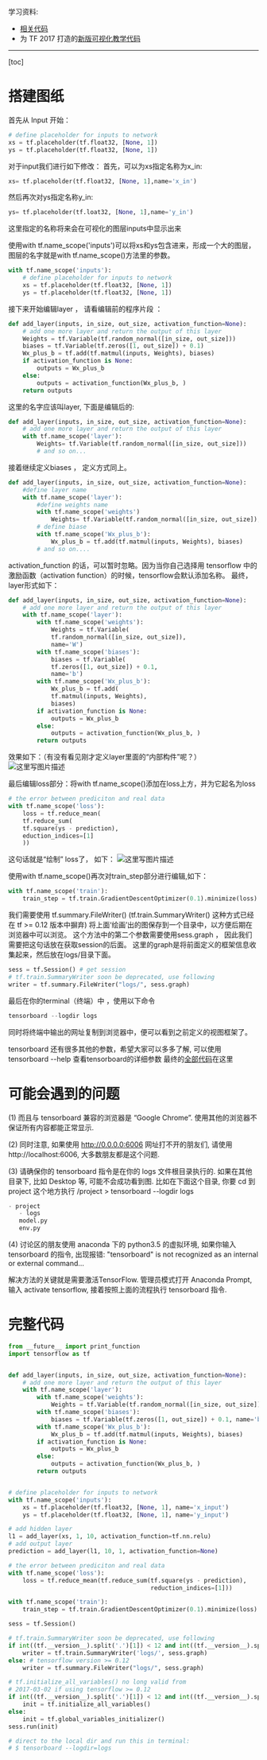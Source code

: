 学习资料:

- [相关代码](https://github.com/MorvanZhou/tutorials/tree/master/tensorflowTUT/tf14_tensorboard)
- 为 TF 2017 打造的[新版可视化教学代码](https://github.com/MorvanZhou/Tensorflow-Tutorial)


----------
[toc]

# 搭建图纸
首先从 Input 开始：

```python
# define placeholder for inputs to network
xs = tf.placeholder(tf.float32, [None, 1])
ys = tf.placeholder(tf.float32, [None, 1])
```
对于input我们进行如下修改： 首先，可以为xs指定名称为x_in:

```python
xs= tf.placeholder(tf.float32, [None, 1],name='x_in')
```
然后再次对ys指定名称y_in:

```python
ys= tf.placeholder(tf.loat32, [None, 1],name='y_in')
```

这里指定的名称将来会在可视化的图层inputs中显示出来

使用with tf.name_scope('inputs')可以将xs和ys包含进来，形成一个大的图层，图层的名字就是with tf.name_scope()方法里的参数。

```python
with tf.name_scope('inputs'):
    # define placeholder for inputs to network
    xs = tf.placeholder(tf.float32, [None, 1])
    ys = tf.placeholder(tf.float32, [None, 1])
```
接下来开始编辑layer ， 请看编辑前的程序片段 ：

```python
def add_layer(inputs, in_size, out_size, activation_function=None):
    # add one more layer and return the output of this layer
    Weights = tf.Variable(tf.random_normal([in_size, out_size]))
    biases = tf.Variable(tf.zeros([1, out_size]) + 0.1)
    Wx_plus_b = tf.add(tf.matmul(inputs, Weights), biases)
    if activation_function is None:
        outputs = Wx_plus_b
    else:
        outputs = activation_function(Wx_plus_b, )
    return outputs
```

这里的名字应该叫layer, 下面是编辑后的:

```python
def add_layer(inputs, in_size, out_size, activation_function=None):
    # add one more layer and return the output of this layer
    with tf.name_scope('layer'):
        Weights= tf.Variable(tf.random_normal([in_size, out_size]))
        # and so on...
```
接着继续定义biases ， 定义方式同上。

```python
def add_layer(inputs, in_size, out_size, activation_function=None):
    #define layer name
    with tf.name_scope('layer'):
        #define weights name 
        with tf.name_scope('weights')
            Weights= tf.Variable(tf.random_normal([in_size, out_size]),name='W')
        # define biase
        with tf.name_scope('Wx_plus_b'):
            Wx_plus_b = tf.add(tf.matmul(inputs, Weights), biases)
        # and so on....
```
activation_function 的话，可以暂时忽略。因为当你自己选择用 tensorflow 中的激励函数（activation function）的时候，tensorflow会默认添加名称。 最终，layer形式如下：

```python
def add_layer(inputs, in_size, out_size, activation_function=None):
    # add one more layer and return the output of this layer
    with tf.name_scope('layer'):
        with tf.name_scope('weights'):
            Weights = tf.Variable(
            tf.random_normal([in_size, out_size]), 
            name='W')
        with tf.name_scope('biases'):
            biases = tf.Variable(
            tf.zeros([1, out_size]) + 0.1, 
            name='b')
        with tf.name_scope('Wx_plus_b'):
            Wx_plus_b = tf.add(
            tf.matmul(inputs, Weights), 
            biases)
        if activation_function is None:
            outputs = Wx_plus_b
        else:
            outputs = activation_function(Wx_plus_b, )
        return outputs
```
效果如下：（有没有看见刚才定义layer里面的“内部构件”呢？）
![这里写图片描述](https://morvanzhou.github.io/static/results/tensorflow/4_1_4.png)

最后编辑loss部分：将with tf.name_scope()添加在loss上方，并为它起名为loss

```python
# the error between prediciton and real data
with tf.name_scope('loss'):
    loss = tf.reduce_mean(
    tf.reduce_sum(
    tf.square(ys - prediction),
    eduction_indices=[1]
    ))
```
这句话就是“绘制” loss了， 如下：
![这里写图片描述](https://morvanzhou.github.io/static/results/tensorflow/4_1_5.png)


使用with tf.name_scope()再次对train_step部分进行编辑,如下：

```python
with tf.name_scope('train'):
    train_step = tf.train.GradientDescentOptimizer(0.1).minimize(loss)
```
我们需要使用 tf.summary.FileWriter() (tf.train.SummaryWriter() 这种方式已经在 tf >= 0.12 版本中摒弃) 将上面‘绘画’出的图保存到一个目录中，以方便后期在浏览器中可以浏览。 这个方法中的第二个参数需要使用sess.graph ， 因此我们需要把这句话放在获取session的后面。 这里的graph是将前面定义的框架信息收集起来，然后放在logs/目录下面。

```python
sess = tf.Session() # get session
# tf.train.SummaryWriter soon be deprecated, use following
writer = tf.summary.FileWriter("logs/", sess.graph)
```
最后在你的terminal（终端）中 ，使用以下命令

```python
tensorboard --logdir logs
```

同时将终端中输出的网址复制到浏览器中，便可以看到之前定义的视图框架了。

tensorboard 还有很多其他的参数，希望大家可以多多了解, 可以使用 tensorboard --help 查看tensorboard的详细参数 最终的[全部代码](https://github.com/MorvanZhou/tutorials/blob/master/tensorflowTUT/tf14_tensorboard/full_code.py)在这里

# 可能会遇到的问题
(1) 而且与 tensorboard 兼容的浏览器是 “Google Chrome”. 使用其他的浏览器不保证所有内容都能正常显示.

(2) 同时注意, 如果使用 http://0.0.0.0:6006 网址打不开的朋友们, 请使用 http://localhost:6006, 大多数朋友都是这个问题.

(3) 请确保你的 tensorboard 指令是在你的 logs 文件根目录执行的. 如果在其他目录下, 比如 Desktop 等, 可能不会成功看到图. 比如在下面这个目录, 你要 cd 到 project 这个地方执行 /project > tensorboard --logdir logs

```python
- project
   - logs
   model.py
   env.py
```
(4) 讨论区的朋友使用 anaconda 下的 python3.5 的虚拟环境, 如果你输入 tensorboard 的指令, 出现报错: "tensorboard" is not recognized as an internal or external command...

解决方法的关键就是需要激活TensorFlow. 管理员模式打开 Anaconda Prompt, 输入 activate tensorflow, 接着按照上面的流程执行 tensorboard 指令.

# 完整代码

```python
from __future__ import print_function
import tensorflow as tf


def add_layer(inputs, in_size, out_size, activation_function=None):
    # add one more layer and return the output of this layer
    with tf.name_scope('layer'):
        with tf.name_scope('weights'):
            Weights = tf.Variable(tf.random_normal([in_size, out_size]), name='W')
        with tf.name_scope('biases'):
            biases = tf.Variable(tf.zeros([1, out_size]) + 0.1, name='b')
        with tf.name_scope('Wx_plus_b'):
            Wx_plus_b = tf.add(tf.matmul(inputs, Weights), biases)
        if activation_function is None:
            outputs = Wx_plus_b
        else:
            outputs = activation_function(Wx_plus_b, )
        return outputs


# define placeholder for inputs to network
with tf.name_scope('inputs'):
    xs = tf.placeholder(tf.float32, [None, 1], name='x_input')
    ys = tf.placeholder(tf.float32, [None, 1], name='y_input')

# add hidden layer
l1 = add_layer(xs, 1, 10, activation_function=tf.nn.relu)
# add output layer
prediction = add_layer(l1, 10, 1, activation_function=None)

# the error between prediciton and real data
with tf.name_scope('loss'):
    loss = tf.reduce_mean(tf.reduce_sum(tf.square(ys - prediction),
                                        reduction_indices=[1]))

with tf.name_scope('train'):
    train_step = tf.train.GradientDescentOptimizer(0.1).minimize(loss)

sess = tf.Session()

# tf.train.SummaryWriter soon be deprecated, use following
if int((tf.__version__).split('.')[1]) < 12 and int((tf.__version__).split('.')[0]) < 1:  # tensorflow version < 0.12
    writer = tf.train.SummaryWriter('logs/', sess.graph)
else: # tensorflow version >= 0.12
    writer = tf.summary.FileWriter("logs/", sess.graph)

# tf.initialize_all_variables() no long valid from
# 2017-03-02 if using tensorflow >= 0.12
if int((tf.__version__).split('.')[1]) < 12 and int((tf.__version__).split('.')[0]) < 1:
    init = tf.initialize_all_variables()
else:
    init = tf.global_variables_initializer()
sess.run(init)

# direct to the local dir and run this in terminal:
# $ tensorboard --logdir=logs
```
